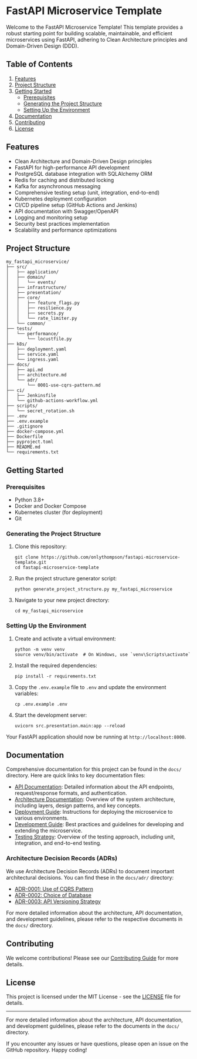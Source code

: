 # FastAPI Microservice Template

Welcome to the FastAPI Microservice Template! This template provides a robust starting point for building scalable, maintainable, and efficient microservices using FastAPI, adhering to Clean Architecture principles and Domain-Driven Design (DDD).

## Table of Contents

1. [Features](#features)
2. [Project Structure](#project-structure)
3. [Getting Started](#getting-started)
   - [Prerequisites](#prerequisites)
   - [Generating the Project Structure](#generating-the-project-structure)
   - [Setting Up the Environment](#setting-up-the-environment)
4. [Documentation](#documentation)
5. [Contributing](#contributing)
6. [License](#license)

## Features

- Clean Architecture and Domain-Driven Design principles
- FastAPI for high-performance API development
- PostgreSQL database integration with SQLAlchemy ORM
- Redis for caching and distributed locking
- Kafka for asynchronous messaging
- Comprehensive testing setup (unit, integration, end-to-end)
- Kubernetes deployment configuration
- CI/CD pipeline setup (GitHub Actions and Jenkins)
- API documentation with Swagger/OpenAPI
- Logging and monitoring setup
- Security best practices implementation
- Scalability and performance optimizations

## Project Structure

```
my_fastapi_microservice/
├── src/
│   ├── application/
│   ├── domain/
│   │   └── events/
│   ├── infrastructure/
│   ├── presentation/
│   ├── core/
│   │   ├── feature_flags.py
│   │   ├── resilience.py
│   │   ├── secrets.py
│   │   └── rate_limiter.py
│   └── common/
├── tests/
│   └── performance/
│       └── locustfile.py
├── k8s/
│   ├── deployment.yaml
│   ├── service.yaml
│   └── ingress.yaml
├── docs/
│   ├── api.md
│   ├── architecture.md
│   └── adr/
│       └── 0001-use-cqrs-pattern.md
├── ci/
│   ├── Jenkinsfile
│   └── github-actions-workflow.yml
├── scripts/
│   └── secret_rotation.sh
├── .env
├── .env.example
├── .gitignore
├── docker-compose.yml
├── Dockerfile
├── pyproject.toml
├── README.md
└── requirements.txt
```

## Getting Started

### Prerequisites

- Python 3.8+
- Docker and Docker Compose
- Kubernetes cluster (for deployment)
- Git

### Generating the Project Structure

1. Clone this repository:
   ```
   git clone https://github.com/onlythompson/fastapi-microservice-template.git
   cd fastapi-microservice-template
   ```

2. Run the project structure generator script:
   ```
   python generate_project_structure.py my_fastapi_microservice
   ```

3. Navigate to your new project directory:
   ```
   cd my_fastapi_microservice
   ```

### Setting Up the Environment

1. Create and activate a virtual environment:
   ```
   python -m venv venv
   source venv/bin/activate  # On Windows, use `venv\Scripts\activate`
   ```

2. Install the required dependencies:
   ```
   pip install -r requirements.txt
   ```

3. Copy the `.env.example` file to `.env` and update the environment variables:
   ```
   cp .env.example .env
   ```

4. Start the development server:
   ```
   uvicorn src.presentation.main:app --reload
   ```

Your FastAPI application should now be running at `http://localhost:8000`.


## Documentation

Comprehensive documentation for this project can be found in the `docs/` directory. Here are quick links to key documentation files:

- [API Documentation](docs/api.md): Detailed information about the API endpoints, request/response formats, and authentication.
- [Architecture Documentation](docs/architecture.md): Overview of the system architecture, including layers, design patterns, and key concepts.
- [Deployment Guide](docs/deployment.md): Instructions for deploying the microservice to various environments.
- [Development Guide](docs/development.md): Best practices and guidelines for developing and extending the microservice.
- [Testing Strategy](docs/testing.md): Overview of the testing approach, including unit, integration, and end-to-end testing.

### Architecture Decision Records (ADRs)

We use Architecture Decision Records (ADRs) to document important architectural decisions. You can find these in the `docs/adr/` directory:

- [ADR-0001: Use of CQRS Pattern](docs/adr/0001-use-cqrs-pattern.md)
- [ADR-0002: Choice of Database](docs/adr/0002-choice-of-database.md)
- [ADR-0003: API Versioning Strategy](docs/adr/0003-api-versioning-strategy.md)

For more detailed information about the architecture, API documentation, and development guidelines, please refer to the respective documents in the `docs/` directory.

## Contributing

We welcome contributions! Please see our [Contributing Guide](CONTRIBUTING.md) for more details.

## License

This project is licensed under the MIT License - see the [LICENSE](LICENSE) file for details.

---

For more detailed information about the architecture, API documentation, and development guidelines, please refer to the documents in the `docs/` directory.

If you encounter any issues or have questions, please open an issue on the GitHub repository. Happy coding!